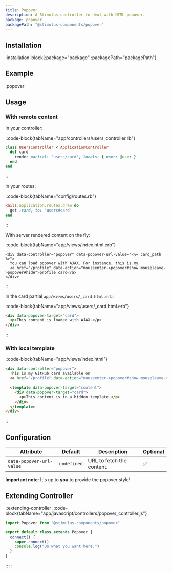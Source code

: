 ```yaml
---
title: Popover
description: A Stimulus controller to deal with HTML popover.
package: popover
packagePath: "@stimulus-components/popover"
---
```


## Installation

:installation-block{:package="package" :packagePath="packagePath"}

## Example

:popover

## Usage

### With remote content

In your controller:

::code-block{tabName="app/controllers/users_controller.rb"}

```ruby
class UsersController < ApplicationController
  def card
    render partial: 'users/card', locals: { user: @user }
  end
end
```

::

In your routes:

::code-block{tabName="config/routes.rb"}

```ruby
Rails.application.routes.draw do
  get :card, to: 'users#card'
end
```

::

With server rendered content on the fly:

::code-block{tabName="app/views/index.html.erb"}

```erb
<div data-controller="popover" data-popover-url-value="<%= card_path %>">
  You can load popover with AJAX. For instance, this is my
  <a href="/profile" data-action="mouseenter->popover#show mouseleave->popover#hide">profile card</a>
</div>
```

::

In the card partial `app/views/users/_card.html.erb`:

::code-block{tabName="app/views/users/\_card.html.erb"}

```html
<div data-popover-target="card">
  <p>This content is loaded with AJAX.</p>
</div>
```

::

### With local template

::code-block{tabName="app/views/index.html"}

```html
<div data-controller="popover">
  This is my GitHub card available on
  <a href="/profile" data-action="mouseenter->popover#show mouseleave->popover#hide"> GitHub </a>

  <template data-popover-target="content">
    <div data-popover-target="card">
      <p>This content is in a hidden template.</p>
    </div>
  </template>
</div>
```

::

## Configuration

| Attribute                | Default     | Description               | Optional |
| ------------------------ | ----------- | ------------------------- | -------- |
| `data-popover-url-value` | `undefined` | URL to fetch the content. | ✅       |

**Important note**: It's up to **you** to provide the popover style!

## Extending Controller

::extending-controller
::code-block{tabName="app/javascript/controllers/popover_controller.js"}

```js
import Popover from "@stimulus-components/popover"

export default class extends Popover {
  connect() {
    super.connect()
    console.log("Do what you want here.")
  }
}
```

::
::
